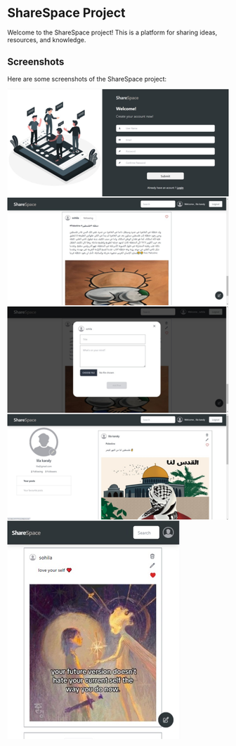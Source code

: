 # ShareSpace Project

Welcome to the ShareSpace project! This is a platform for sharing ideas, resources, and knowledge.


## Screenshots

Here are some screenshots of the ShareSpace project:

![Screenshot 1](project/src/assets/screenShots/1.jpeg)
![Screenshot 2](project/src/assets/screenShots/4.jpeg)
![Screenshot 2](project/src/assets/screenShots/3.jpeg)
![Screenshot 2](project/src/assets/screenShots/5.jpeg)
![Screenshot 2](project/src/assets/screenShots/2.jpeg)
